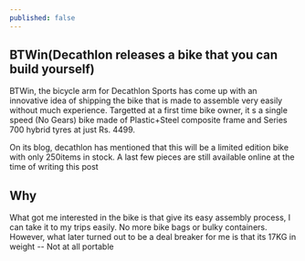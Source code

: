 ```yaml
---
published: false
---
```

## BTWin(Decathlon releases a bike that you can build yourself)

BTWin, the bicycle arm for Decathlon Sports has come up with an innovative idea of shipping the bike that is made to assemble very easily without much experience. Targetted at a first time bike owner, it s a single speed (No Gears) bike made of Plastic+Steel composite frame and Series 700 hybrid tyres at just Rs. 4499. 



On its blog, decathlon has mentioned that this will be a limited edition bike with only 250items in stock. A last few pieces are still available online at the time of writing this post

## Why
What got me interested in the bike is that give its easy assembly process, I can take it to my trips easily. No more bike bags or bulky containers. However, what later turned out to be a deal breaker for me is that its 17KG in weight -- Not at all portable